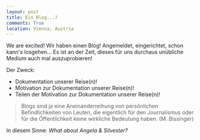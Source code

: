 ```yaml
---
layout: post
title: Ein Blog...?
comments: True
location: Vienna, Austria
---
```

We are excited! Wir haben einen Blog! Angemeldet, eingerichtet, schon kann's losgehen... Es ist an der Zeit, dieses f&uuml;r uns durchaus un&uuml;bliche Medium auch mal auszuprobieren!

Der Zweck:

* Dokumentation unserer Reise(n)!
* Motivation zur Dokumentation unserer Reise(n)!
* Teilen der Motivation zur Dokumentation unserer Reise(n)!

> Blogs sind ja eine Aneinanderreihung von pers&ouml;nlichen Befindlichkeiten von Leuten, die eigentlich f&uuml;r den Journalismus oder f&uuml;r die &Ouml;ffentlichkeit keine wirkliche Bedeutung haben. (M. Bissinger)

In diesem Sinne: <em>What about Angela &amp; Silvester?</em>
